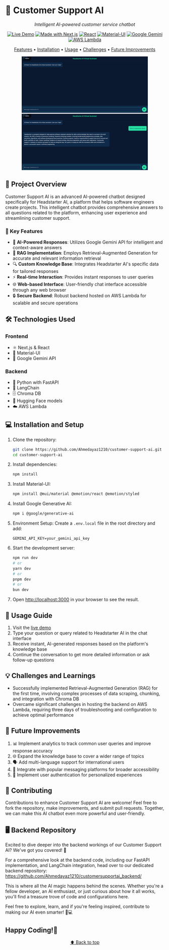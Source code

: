 # 🤖 Customer Support AI

<div align="center">

*Intelligent AI-powered customer service chatbot*

[![Live Demo](https://img.shields.io/badge/demo-online-green.svg)](https://customer-support-ai-taupe.vercel.app/)
[![Made with Next.js](https://img.shields.io/badge/Made%20with-Next.js-000000?style=flat&logo=Next.js&logoColor=white)](https://nextjs.org/)
[![React](https://img.shields.io/badge/React-20232A?style=flat&logo=react&logoColor=61DAFB)](https://reactjs.org/)
[![Material-UI](https://img.shields.io/badge/Material--UI-0081CB?style=flat&logo=material-ui&logoColor=white)](https://mui.com/)
[![Google Gemini](https://img.shields.io/badge/Google%20Gemini-4285F4?style=flat&logo=google&logoColor=white)](https://ai.google.dev/)
[![AWS Lambda](https://img.shields.io/badge/AWS%20Lambda-FF9900?style=flat&logo=aws-lambda&logoColor=white)](https://aws.amazon.com/lambda/)

[Features](#-key-features) • [Installation](#-installation-and-setup) • [Usage](#-usage-guide) • [Challenges](#-challenges-and-learnings) • [Future Improvements](#-future-improvements)

<img src="/public/Screenshot 2024-09-19 232738.png" alt="View" width="400"/>
<img src="/public/Screenshot 2024-09-19 232814.png" alt="Query View" width="400"/>
</div>

## 🌟 Project Overview

Customer Support AI is an advanced AI-powered chatbot designed specifically for Headstarter AI, a platform that helps software engineers create projects. This intelligent chatbot provides comprehensive answers to all questions related to the platform, enhancing user experience and streamlining customer support.

### 🎯 Key Features

- 💬 **AI-Powered Responses**: Utilizes Google Gemini API for intelligent and context-aware answers
- 🧠 **RAG Implementation**: Employs Retrieval-Augmented Generation for accurate and relevant information retrieval
- 🔍 **Custom Knowledge Base**: Integrates Headstarter AI's specific data for tailored responses
- ⚡ **Real-time Interaction**: Provides instant responses to user queries
- 🌐 **Web-based Interface**: User-friendly chat interface accessible through any web browser
- 🔒 **Secure Backend**: Robust backend hosted on AWS Lambda for scalable and secure operations

## 🛠 Technologies Used

### Frontend
- ⚛️ Next.js & React
- 🎨 Material-UI
- 🤖 Google Gemini API

### Backend
- 🐍 Python with FastAPI
- 🔗 LangChain
- 🗄️ Chroma DB
- 🤗 Hugging Face models
- ☁️ AWS Lambda

## 💻 Installation and Setup

1. Clone the repository:
   ```bash
   git clone https://github.com/Ahmedayaz1210/customer-support-ai.git
   cd customer-support-ai
   ```

2. Install dependencies:
   ```bash
   npm install
   ```

3. Install Material-UI:
   ```bash
   npm install @mui/material @emotion/react @emotion/styled
   ```

4. Install Google Generative AI:
   ```bash
   npm i @google/generative-ai
   ```

5. Environment Setup:
   Create a `.env.local` file in the root directory and add:
   ```
   GEMINI_API_KEY=your_gemini_api_key
   ```

6. Start the development server:
   ```bash
   npm run dev
   # or
   yarn dev
   # or
   pnpm dev
   # or
   bun dev
   ```

7. Open [http://localhost:3000](http://localhost:3000) in your browser to see the result.

## 📘 Usage Guide

1. Visit the [live demo](https://customer-support-ai-taupe.vercel.app/)
2. Type your question or query related to Headstarter AI in the chat interface
3. Receive instant, AI-generated responses based on the platform's knowledge base
4. Continue the conversation to get more detailed information or ask follow-up questions

## 💡 Challenges and Learnings

- Successfully implemented Retrieval-Augmented Generation (RAG) for the first time, involving complex processes of data scraping, chunking, and integration with Chroma DB
- Overcame significant challenges in hosting the backend on AWS Lambda, requiring three days of troubleshooting and configuration to achieve optimal performance

## 🚀 Future Improvements

1. 📊 Implement analytics to track common user queries and improve response accuracy
2. 🌐 Expand the knowledge base to cover a wider range of topics
3. 🗣️ Add multi-language support for international users
4. 🔗 Integrate with popular messaging platforms for broader accessibility
5. 👤 Implement user authentication for personalized experiences

## 🤝 Contributing

Contributions to enhance Customer Support AI are welcome! Feel free to fork the repository, make improvements, and submit pull requests. Together, we can make this AI chatbot even more powerful and user-friendly.


## 🖥️ Backend Repository

Excited to dive deeper into the backend workings of our Customer Support AI? We've got you covered! 🎉

For a comprehensive look at the backend code, including our FastAPI implementation, and LangChain integration, head over to our dedicated backend repository:
https://github.com/Ahmedayaz1210/customersupportai_backend/

This is where all the AI magic happens behind the scenes. Whether you're a fellow developer, an AI enthusiast, or just curious about how it all works, you'll find a treasure trove of code and configurations here.

Feel free to explore, learn, and if you're feeling inspired, contribute to making our AI even smarter! 🧠💻

Happy Coding!🚀
---

<div align="center">

[⬆ Back to top](#-customer-support-ai)

</div>
